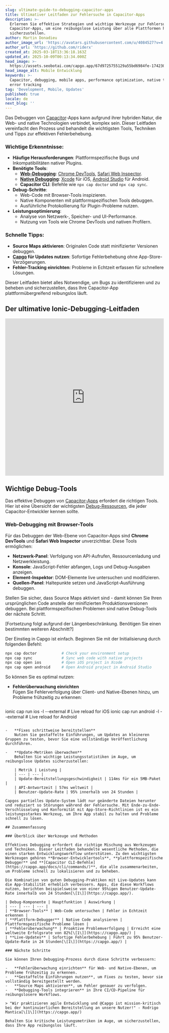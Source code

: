 ```yaml
---
slug: ultimate-guide-to-debugging-capacitor-apps
title: Ultimativer Leitfaden zur Fehlersuche in Capacitor-Apps
description: >-
  Erlernen Sie effektive Strategien und wichtige Werkzeuge zur Fehlersuche in
  Capacitor-Apps, um eine reibungslose Leistung über alle Plattformen hinweg
  sicherzustellen.
author: Martin Donadieu
author_image_url: 'https://avatars.githubusercontent.com/u/4084527?v=4'
author_url: 'https://github.com/riderx'
created_at: 2025-03-18T13:36:18.163Z
updated_at: 2025-10-09T00:13:34.000Z
head_image: >-
  https://assets.seobotai.com/capgo.app/67d9725755129a55bd6984fe-1742304990097.jpg
head_image_alt: Mobile Entwicklung
keywords: >-
  Capacitor, debugging, mobile apps, performance optimization, native tools,
  error tracking
tag: 'Development, Mobile, Updates'
published: true
locale: de
next_blog: ''
---
```

Das Debuggen von [Capacitor](https://capacitorjs.com/)-Apps kann aufgrund ihrer hybriden Natur, die Web- und native Technologien verbindet, komplex sein. Dieser Leitfaden vereinfacht den Prozess und behandelt die wichtigsten Tools, Techniken und Tipps zur effektiven Fehlerbehebung.

### Wichtige Erkenntnisse:

-   **Häufige Herausforderungen**: Plattformspezifische Bugs und Inkompatibilitäten nativer Plugins.
-   **Benötigte Tools**:
    -   **[Web-Debugging](https://capgo.app/docs/plugin/debugging/)**: [Chrome DevTools](https://developer.chrome.com/docs/devtools), [Safari Web Inspector](https://developer.apple.com/documentation/safari-developer-tools/web-inspector).
    -   **[Native Debugging](https://capgo.app/docs/plugin/debugging/)**: [Xcode](https://developer.apple.com/xcode/) für iOS, [Android Studio](https://developer.android.com/studio) für Android.
    -   **Capacitor CLI**: Befehle wie `npx cap doctor` und `npx cap sync`.
-   **Debug-Schritte**:
    -   Web-Code mit Browser-Tools inspizieren.
    -   Native Komponenten mit plattformspezifischen Tools debuggen.
    -   Ausführliche Protokollierung für Plugin-Probleme nutzen.
-   **Leistungsoptimierung**:
    -   Analyse von Netzwerk-, Speicher- und UI-Performance.
    -   Nutzung von Tools wie Chrome DevTools und nativen Profilern.

### Schnelle Tipps:

-   **Source Maps aktivieren**: Originalen Code statt minifizierter Versionen debuggen.
-   **[Capgo](https://capgo.app/) für Updates nutzen**: Sofortige Fehlerbehebung ohne App-Store-Verzögerungen.
-   **Fehler-Tracking einrichten**: Probleme in Echtzeit erfassen für schnellere Lösungen.

Dieser Leitfaden bietet alles Notwendige, um Bugs zu identifizieren und zu beheben und sicherzustellen, dass Ihre Capacitor-App plattformübergreifend reibungslos läuft.

## Der ultimative Ionic-Debugging-Leitfaden

<iframe src="https://www.youtube.com/embed/akh6V6Yw1lw" aria-label="YouTube video player" frameborder="0" allow="accelerometer; autoplay; clipboard-write; encrypted-media; gyroscope; picture-in-picture; web-share" referrerpolicy="strict-origin-when-cross-origin" style="width: 100%; height: 500px;" allowfullscreen></iframe>

## Wichtige Debug-Tools

Das effektive Debuggen von [Capacitor-Apps](https://capgo.app/blog/capacitor-comprehensive-guide/) erfordert die richtigen Tools. Hier ist eine Übersicht der wichtigsten [Debug-Ressourcen](https://capgo.app/docs/plugin/debugging/), die jeder Capacitor-Entwickler kennen sollte.

### Web-Debugging mit Browser-Tools

Für das Debuggen der Web-Ebene von Capacitor-Apps sind **Chrome DevTools** und **Safari Web Inspector** unverzichtbar. Diese Tools ermöglichen:

-   **Netzwerk-Panel**: Verfolgung von API-Aufrufen, Ressourcenladung und Netzwerkleistung.
-   **Konsole**: JavaScript-Fehler abfangen, Logs und Debug-Ausgaben anzeigen.
-   **Element-Inspektor**: DOM-Elemente live untersuchen und modifizieren.
-   **Quellen-Panel**: Haltepunkte setzen und JavaScript-Ausführung debuggen.

Stellen Sie sicher, dass Source Maps aktiviert sind - damit können Sie Ihren ursprünglichen Code anstelle der minifizierten Produktionsversionen debuggen. Bei plattformspezifischen Problemen sind native Debug-Tools der nächste Schritt.

[Fortsetzung folgt aufgrund der Längenbeschränkung. Benötigen Sie einen bestimmten weiteren Abschnitt?]

Der Einstieg in Capgo ist einfach. Beginnen Sie mit der Initialisierung durch folgenden Befehl:

```bash
npx cap doctor           # Check your environment setup
npx cap sync             # Sync web code with native projects
npx cap open ios         # Open iOS project in Xcode
npx cap open android     # Open Android project in Android Studio
```

So können Sie es optimal nutzen:

-   **Fehlerüberwachung einrichten**  
    Fügen Sie Fehlerverfolgung über Client- und Native-Ebenen hinzu, um Probleme frühzeitig zu erkennen:
    
    ```bash
ionic cap run ios -l --external       # Live reload for iOS
ionic cap run android -l --external   # Live reload for Android
```
    
-   **Fixes schrittweise bereitstellen**  
    Nutzen Sie gestaffelte Einführungen, um Updates an kleineren Gruppen zu testen, bevor Sie eine vollständige Veröffentlichung durchführen.
    
-   **Update-Metriken überwachen**  
    Behalten Sie wichtige Leistungsstatistiken im Auge, um reibungslose Updates sicherzustellen:
    
    | Metrik | Leistung |
    | --- | --- |
    | Update-Bereitstellungsgeschwindigkeit | 114ms für ein 5MB-Paket |
    | API-Antwortzeit | 57ms weltweit |
    | Benutzer-Update-Rate | 95% innerhalb von 24 Stunden |

Capgos partielles Update-System lädt nur geänderte Dateien herunter und reduziert so Störungen während der Fehlersuche. Mit Ende-zu-Ende-Verschlüsselung und Konformität mit App-Store-Richtlinien ist es ein leistungsstarkes Werkzeug, um Ihre App stabil zu halten und Probleme schnell zu lösen.

## Zusammenfassung

### Überblick über Werkzeuge und Methoden

Effektives Debugging erfordert die richtige Mischung aus Werkzeugen und Techniken. Dieser Leitfaden behandelte wesentliche Methoden, die einen starken Entwicklungsworkflow unterstützen. Zu den wichtigsten Werkzeugen gehören **Browser-Entwicklertools**, **plattformspezifische Debugger** und **[Capacitor CLI-Befehle](https://capgo.app/docs/cli/commands/)**, die alle zusammenarbeiten, um Probleme schnell zu lokalisieren und zu beheben.

Die Kombination von guten Debugging-Praktiken mit Live-Updates kann die App-Stabilität erheblich verbessern. Apps, die diese Workflows nutzen, berichten beispielsweise von einer 95%igen Benutzer-Update-Rate innerhalb von 24 Stunden[\[1\]](https://capgo.app/).

| Debug-Komponente | Hauptfunktion | Auswirkung |
| --- | --- | --- |
| **Browser-Tools** | Web-Code untersuchen | Fehler in Echtzeit erkennen |
| **Plattform-Debugger** | Native Code analysieren | Plattformspezifische Probleme lösen |
| **Fehlerüberwachung** | Proaktive Problemverfolgung | Erreicht eine weltweite Erfolgsrate von 82%[\[1\]](https://capgo.app/) |
| **Live-Updates** | Sofortige Fehlerbehebung | Führt zu 95% Benutzer-Update-Rate in 24 Stunden[\[1\]](https://capgo.app/) |

### Nächste Schritte

Sie können Ihren Debugging-Prozess durch diese Schritte verbessern:

-   **Fehlerüberwachung einrichten** für Web- und Native-Ebenen, um Probleme frühzeitig zu erkennen.
-   **Gestaffelte Einführungen nutzen**, um Fixes zu testen, bevor sie vollständig bereitgestellt werden.
-   **Source Maps aktivieren**, um Fehler genauer zu verfolgen.
-   **Debugging-Tools integrieren** in Ihre CI/CD-Pipeline für reibungslosere Workflows.

> "Wir praktizieren agile Entwicklung und @Capgo ist mission-kritisch bei der kontinuierlichen Bereitstellung an unsere Nutzer!" - Rodrigo Mantica[\[1\]](https://capgo.app/)

Behalten Sie kritische Leistungsmetriken im Auge, um sicherzustellen, dass Ihre App reibungslos läuft.
